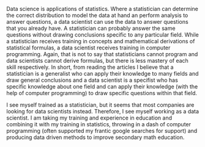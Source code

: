Data science is applications of statistics. Where a statistician can determine the correct distribution to model the data at hand an perform analysis to answer questions, a data
scientist can use the data to answer questions that you already have. A statistician can probably answer the same questions without drawing conclusions specific to any particular 
field. While a statistician receives training in concepts and mathematical derivations of statistical formulas, a data scientist receives training in computer programming. Again,
that is not to say that statisticians cannot program and data scientists cannot derive formulas, but there is less mastery of each skill respectively. In short, from reading the 
articles I believe that a statistician is a generalist who can apply their knowledge to many fields and draw general conclusions and a data scientist is a specifist
who has specific knowledge about one field and can apply their knowledge (with the help of computer programming) to draw specific questions within that field.

I see myself trained as a statistician, but it seems that most companies are looking for data scientists instead. Therefore, I see myself working as a data scientist. I am taking 
my training and experience in education and combining it with my training in statistics, throwing in a dash of computer programming (often supported my frantic google 
searches for support) and producing data driven methods to improve secondary math education.
